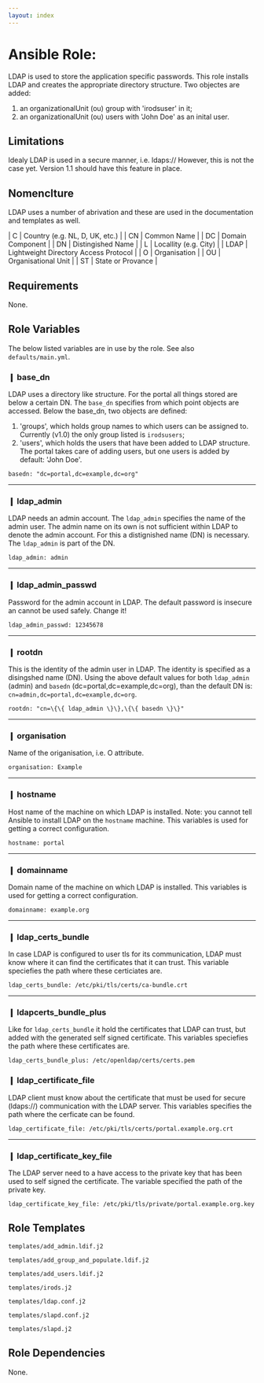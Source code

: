 ```yaml
---
layout: index
---
```


# Ansible Role:
LDAP is used to store the application specific passwords. This role
installs LDAP and creates the appropriate directory structure. Two
objectes are added:

 1. an organizationalUnit (ou) group with 'irodsuser' in it;
 2. an organizationalUnit (ou) users with 'John Doe' as an inital user.

## Limitations
Idealy LDAP is used in a secure manner, i.e. ldaps:// However, this is
not the case yet. Version 1.1 should have this feature in place.

## Nomenclture
LDAP uses a number of abrivation and these are used in the documentation
and templates as well.

| C       | Country (e.g. NL, D, UK, etc.)        |
| CN      | Common Name                           |
| DC      | Domain Component                      |
| DN      | Distingished Name                     |
| L       | Locallity (e.g. City)                 |
| LDAP    | Lightweight Directory Access Protocol |
| O       | Organisation                          |
| OU      | Organisational Unit                   |
| ST      | State or Provance                     |

## Requirements
None.

## Role Variables
The below listed variables are in use by the role. See also `defaults/main.yml`.

### ❙ base_dn
LDAP uses a directory like structure. For the portal all things stored
are below a certain DN. The `base_dn` specifies from which point objects
are accessed.  Below the base_dn, two objects are defined:

  1. 'groups', which holds group names to which users can be assigned to. Currently (v1.0) the  only group listed is `irodsusers`;
  2. 'users', which holds the users that have been added to LDAP structure. The portal takes care of adding users, but one users is added by default: 'John Doe'.

```
basedn: "dc=portal,dc=example,dc=org"
```
---

### ❙ ldap_admin
LDAP needs an admin account. The `ldap_admin` specifies the name of the
admin user. The admin name on its own is not sufficient within LDAP to
denote the admin account. For this a distignished name (DN) is
necessary. The `ldap_admin` is part of the DN.

```
ldap_admin: admin
```
---

### ❙ ldap_admin_passwd
Password for the admin account in LDAP. The default password is insecure
an cannot be used safely. Change it!

```
ldap_admin_passwd: 12345678
```
---

### ❙ rootdn
This is the identity of the admin user in LDAP. The identity is
specified as a disingshed name (DN). Using the above default values for
both `ldap_admin` (admin) and `basedn` (dc=portal,dc=example,dc=org),
than the default DN is: `cn=admin,dc=portal,dc=example,dc=org`.

```
rootdn: "cn=\{\{ ldap_admin \}\},\{\{ basedn \}\}"
```
---

### ❙ organisation
Name of the origanisation, i.e. O attribute.

```
organisation: Example
```
---

### ❙ hostname
Host name of the machine on which LDAP is installed. Note: you cannot
tell Ansible to install LDAP on the `hostname` machine. This variables
is used for getting a correct configuration.

```
hostname: portal
```
---

### ❙ domainname
Domain name of the machine on which LDAP is installed. This variables is
used for getting a correct configuration.

```
domainname: example.org
```
---

### ❙ ldap_certs_bundle
In case LDAP is configured to user tls for its communication, LDAP must
know where it can find the certificates that it can trust. This variable
speciefies the path where these certiciates are.

```
ldap_certs_bundle: /etc/pki/tls/certs/ca-bundle.crt
```
---

### ❙ ldapcerts_bundle_plus
Like for `ldap_certs_bundle` it hold the certificates that LDAP can
trust, but added with the generated self signed certificate. This
variables speciefies the path where these certificates are.

```
ldap_certs_bundle_plus: /etc/openldap/certs/certs.pem
```

### ❙ ldap_certificate_file
LDAP client must know about the certificate that must be used for secure
(ldaps://) communication with the LDAP server. This variables specifies
the path where the cerficate can be found.

```
ldap_certificate_file: /etc/pki/tls/certs/portal.example.org.crt
```
---

### ❙ ldap_certificate_key_file
The LDAP server need to a have access to the private key that has been
used to self signed the certificate. The variable specified the path of
the private key.

```
ldap_certificate_key_file: /etc/pki/tls/private/portal.example.org.key
```

## Role Templates
`templates/add_admin.ldif.j2`

`templates/add_group_and_populate.ldif.j2`

`templates/add_users.ldif.j2`

`templates/irods.j2`

`templates/ldap.conf.j2`

`templates/slapd.conf.j2`

`templates/slapd.j2`

## Role Dependencies
None.
